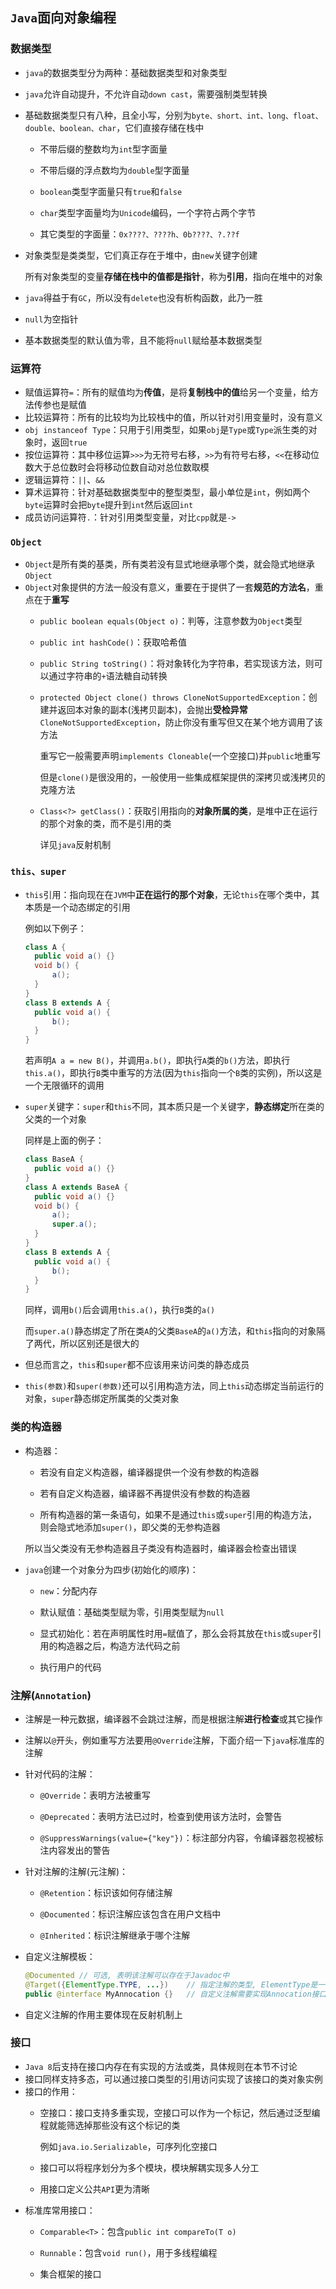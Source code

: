 ## `Java`面向对象编程

### 数据类型

- `java`的数据类型分为两种：基础数据类型和对象类型
- `java`允许自动提升，不允许自动`down cast`，需要强制类型转换
- 基础数据类型只有八种，且全小写，分别为`byte、short、int、long、float、double、boolean、char`，它们直接存储在栈中
  - 不带后缀的整数均为`int`型字面量

  - 不带后缀的浮点数均为`double`型字面量

  - `boolean`类型字面量只有`true`和`false`

  - `char`类型字面量均为`Unicode`编码，一个字符占两个字节

  - 其它类型的字面量：`0x????、????h、0b????、?.??f`
- 对象类型是类类型，它们真正存在于堆中，由`new`关键字创建

  所有对象类型的变量**存储在栈中的值都是指针**，称为**引用**，指向在堆中的对象
- `java`得益于有`GC`，所以没有`delete`也没有析构函数，此乃一胜
- `null`为空指针
- 基本数据类型的默认值为零，且不能将`null`赋给基本数据类型

### 运算符

- 赋值运算符`=`：所有的赋值均为**传值**，是将**复制栈中的值**给另一个变量，给方法传参也是赋值
- 比较运算符：所有的比较均为比较栈中的值，所以针对引用变量时，没有意义
- `obj instanceof Type`：只用于引用类型，如果`obj`是`Type`或`Type`派生类的对象时，返回`true`
- 按位运算符：其中移位运算`>>>`为无符号右移，`>>`为有符号右移，`<<`在移动位数大于总位数时会将移动位数自动对总位数取模
- 逻辑运算符：`||`、`&&`
- 算术运算符：针对基础数据类型中的整型类型，最小单位是`int`，例如两个`byte`运算时会把`byte`提升到`int`然后返回`int`
- 成员访问运算符`.`：针对引用类型变量，对比`cpp`就是`->`

### `Object`

- `Object`是所有类的基类，所有类若没有显式地继承哪个类，就会隐式地继承`Object`
- `Object`对象提供的方法一般没有意义，重要在于提供了一套**规范的方法名**，重点在于**重写**
  - `public boolean equals(Object o)`：判等，注意参数为`Object`类型

  - `public int hashCode()`：获取哈希值

  - `public String toString()`：将对象转化为字符串，若实现该方法，则可以通过字符串的`+`语法糖自动转换

  - `protected Object clone() throws CloneNotSupportedException`：创建并返回本对象的副本(浅拷贝副本)，会抛出**受检异常**`CloneNotSupportedException`，防止你没有重写但又在某个地方调用了该方法

    重写它一般需要声明`implements Cloneable`(一个空接口)并`public`地重写

    但是`clone()`是很没用的，一般使用一些集成框架提供的深拷贝或浅拷贝的克隆方法
  - `Class<?> getClass()`：获取引用指向的**对象所属的类**，是堆中正在运行的那个对象的类，而不是引用的类

    详见`java`反射机制

### `this、super`

- `this`引用：指向现在在`JVM`中**正在运行的那个对象**，无论`this`在哪个类中，其本质是一个动态绑定的引用

  例如以下例子：

  ```java
  class A {
    public void a() {}
    void b() {
        a();
    }
  }
  class B extends A {
    public void a() {
        b();
    }
  }
  ```

  若声明`A a = new B()`，并调用`a.b()`，即执行`A`类的`b()`方法，即执行`this.a()`，即执行`B`类中重写的方法(因为`this`指向一个`B`类的实例)，所以这是一个无限循环的调用
- `super`关键字：`super`和`this`不同，其本质只是一个关键字，**静态绑定**所在类的父类的一个对象

  同样是上面的例子：

  ```java
  class BaseA {
    public void a() {}
  }
  class A extends BaseA {
    public void a() {}
    void b() {
        a();
        super.a();
    }
  }
  class B extends A {
    public void a() {
        b();
    }
  }
  ```

  同样，调用`b()`后会调用`this.a()`，执行`B`类的`a()`

  而`super.a()`静态绑定了所在类`A`的父类`BaseA`的`a()`方法，和`this`指向的对象隔了两代，所以区别还是很大的
- 但总而言之，`this`和`super`都不应该用来访问类的静态成员
- `this(参数)`和`super(参数)`还可以引用构造方法，同上`this`动态绑定当前运行的对象，`super`静态绑定所属类的父类对象

### 类的构造器

- 构造器：
  - 若没有自定义构造器，编译器提供一个没有参数的构造器
  
  - 若有自定义构造器，编译器不再提供没有参数的构造器

  - 所有构造器的第一条语句，如果不是通过`this`或`super`引用的构造方法，则会隐式地添加`super()`，即父类的无参构造器

  所以当父类没有无参构造器且子类没有构造器时，编译器会检查出错误
- `java`创建一个对象分为四步(初始化的顺序)：
  - `new`：分配内存

  - 默认赋值：基础类型赋为零，引用类型赋为`null`

  - 显式初始化：若在声明属性时用`=`赋值了，那么会将其放在`this`或`super`引用的构造器之后，构造方法代码之前

  - 执行用户的代码

### 注解(`Annotation`)

- 注解是一种元数据，编译器不会跳过注解，而是根据注解**进行检查**或其它操作
- 注解以`@`开头，例如重写方法要用`@Override`注解，下面介绍一下`java`标准库的注解
- 针对代码的注解：
  - `@Override`：表明方法被重写

  - `@Deprecated`：表明方法已过时，检查到使用该方法时，会警告

  - `@SuppressWarnings(value={"key"})`：标注部分内容，令编译器忽视被标注内容发出的警告
- 针对注解的注解(元注解)：
  - `@Retention`：标识该如何存储注解

  - `@Documented`：标识注解应该包含在用户文档中

  - `@Inherited`：标识注解继承于哪个注解
- 自定义注解模板：

  ```java
  @Documented // 可选, 表明该注解可以存在于Javadoc中
  @Target({ElementType.TYPE, ...})    // 指定注解的类型, ElementType是一个枚举, 用于限制该注解作用的范围
  public @interface MyAnnocation {}   // 自定义注解需要实现Annocation接口, @interface表明该注解实现了它
  ```

- 自定义注解的作用主要体现在反射机制上

### 接口

- `Java 8`后支持在接口内存在有实现的方法或类，具体规则在本节不讨论
- 接口同样支持多态，可以通过接口类型的引用访问实现了该接口的类对象实例
- 接口的作用：
  - 空接口：接口支持多重实现，空接口可以作为一个标记，然后通过泛型编程就能筛选掉那些没有这个标记的类

    例如`java.io.Serializable`，可序列化空接口

  - 接口可以将程序划分为多个模块，模块解耦实现多人分工

  - 用接口定义公共`API`更为清晰
- 标准库常用接口：
  - `Comparable<T>`：包含`public int compareTo(T o)`

  - `Runnable`：包含`void run()`，用于多线程编程

  - 集合框架的接口